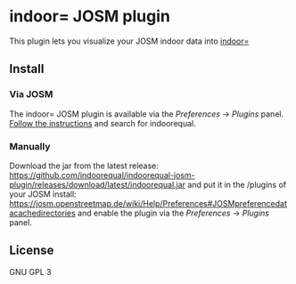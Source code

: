 # indoor= JOSM plugin

This plugin lets you visualize your JOSM indoor data into [indoor=][]

## Install

### Via JOSM

The indoor= JOSM plugin is available via the *Preferences* -> *Plugins* panel.
[Follow the instructions](https://josm.openstreetmap.de/wiki/Help/Preferences/Plugins) and search for indoorequal.

### Manually

Download the jar from the latest release: https://github.com/indoorequal/indoorequal-josm-plugin/releases/download/latest/indoorequal.jar and put it in the <user data directory>/plugins of your JOSM install: https://josm.openstreetmap.de/wiki/Help/Preferences#JOSMpreferencedatacachedirectories and enable the plugin via the *Preferences* -> *Plugins* panel.

## License

GNU GPL 3

[indoor=]: https://indoorequal.org/
